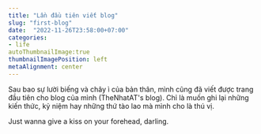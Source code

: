 ```yaml
---
title: "Lần đầu tiên viết blog"
slug: "first-blog"
date:  "2022-11-26T23:58:00+07:00"
categories:
- life
autoThumbnailImage:true
thumbnailImagePosition: left
metaAlignment: center
---
```


Sau bao sự lười biếng và chây ì của bản thân, mình cũng đã viết được trang đầu tiên cho blog của mình (TheNhatAT's blog). 
Chỉ là muốn ghi lại những kiến thức, kỷ niệm hay những thứ tào lao mà mình cho là thú vị. <br>

Just wanna give a kiss on your forehead, darling.